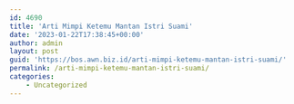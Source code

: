 ```yaml
---
id: 4690
title: 'Arti Mimpi Ketemu Mantan Istri Suami'
date: '2023-01-22T17:38:45+00:00'
author: admin
layout: post
guid: 'https://bos.awn.biz.id/arti-mimpi-ketemu-mantan-istri-suami/'
permalink: /arti-mimpi-ketemu-mantan-istri-suami/
categories:
    - Uncategorized
---
```


